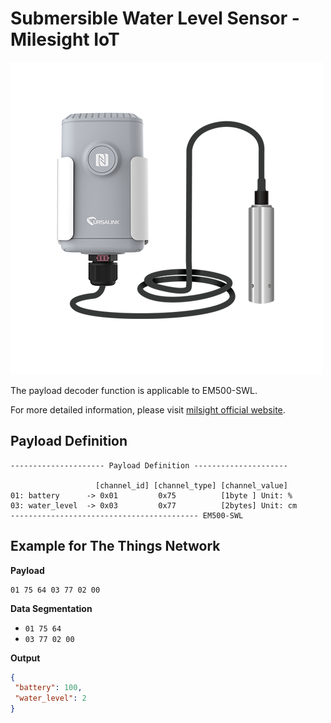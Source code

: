 # Submersible Water Level Sensor - Milesight IoT
![EM500-SWL](EM500-SWL.png)

The payload decoder function is applicable to EM500-SWL. 

For more detailed information, please visit [milsight official website](https://www.milesight-iot.com/lorawan/sensor/em500-swl/).


## Payload Definition

 ```
--------------------- Payload Definition ---------------------

                    [channel_id] [channel_type] [channel_value]
 01: battery      -> 0x01         0x75          [1byte ] Unit: %
 03: water_level  -> 0x03         0x77          [2bytes] Unit: cm
 ------------------------------------------ EM500-SWL
 ```

## Example for The Things Network

**Payload**
```
01 75 64 03 77 02 00
```



**Data Segmentation**

   - `01 75 64`
   - `03 77 02 00`



**Output**

 ```json
{
  "battery": 100,
  "water_level": 2
}
 ```